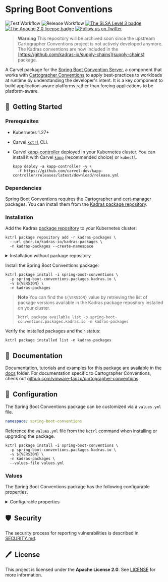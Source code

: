 # Spring Boot Conventions

![Test Workflow](https://github.com/kadras-io/package-for-spring-boot-conventions/actions/workflows/test.yml/badge.svg)
![Release Workflow](https://github.com/kadras-io/package-for-spring-boot-conventions/actions/workflows/release.yml/badge.svg)
[![The SLSA Level 3 badge](https://slsa.dev/images/gh-badge-level3.svg)](https://slsa.dev/spec/v1.0/levels)
[![The Apache 2.0 license badge](https://img.shields.io/badge/License-Apache_2.0-blue.svg)](https://opensource.org/licenses/Apache-2.0)
[![Follow us on Twitter](https://img.shields.io/static/v1?label=Twitter&message=Follow&color=1DA1F2)](https://twitter.com/kadrasIO)

> **Warning**
> This repository will be archived soon since the upstream Cartographer Conventions project is not actively developed anymore. The Kadras conventions are now included in the [https://github.com/kadras-io/supply-chains](supply-chains) package.

A Carvel package for the [Spring Boot Convention Server](https://github.com/kadras-io/spring-boot-conventions), a component that works with [Cartographer Conventions](https://github.com/vmware-tanzu/cartographer-conventions) to apply best-practices to workloads at runtime by understanding the developer's intent. It is a key component to build application-aware platforms rather than forcing applications to be platform-aware.

## 🚀&nbsp; Getting Started

### Prerequisites

* Kubernetes 1.27+
* Carvel [`kctrl`](https://carvel.dev/kapp-controller/docs/latest/install/#installing-kapp-controller-cli-kctrl) CLI.
* Carvel [kapp-controller](https://carvel.dev/kapp-controller) deployed in your Kubernetes cluster. You can install it with Carvel [`kapp`](https://carvel.dev/kapp/docs/latest/install) (recommended choice) or `kubectl`.

  ```shell
  kapp deploy -a kapp-controller -y \
    -f https://github.com/carvel-dev/kapp-controller/releases/latest/download/release.yml
  ```

### Dependencies

Spring Boot Conventions requires the [Cartographer](https://github.com/kadras-io/package-for-cartographer) and [cert-manager](https://github.com/kadras-io/package-for-cert-manager) packages. You can install them from the [Kadras package repository](https://github.com/kadras-io/kadras-packages).

### Installation

Add the Kadras [package repository](https://github.com/kadras-io/kadras-packages) to your Kubernetes cluster:

  ```shell
  kctrl package repository add -r kadras-packages \
    --url ghcr.io/kadras-io/kadras-packages \
    -n kadras-packages --create-namespace
  ```

<details><summary>Installation without package repository</summary>
The recommended way of installing the Spring Boot Conventions package is via the Kadras <a href="https://github.com/kadras-io/kadras-packages">package repository</a>. If you prefer not using the repository, you can add the package definition directly using <a href="https://carvel.dev/kapp/docs/latest/install"><code>kapp</code></a> or <code>kubectl</code>.

  ```shell
  kubectl create namespace kadras-packages
  kapp deploy -a spring-boot-conventions-package -n kadras-packages -y \
    -f https://github.com/kadras-io/package-for-spring-boot-conventions/releases/latest/download/metadata.yml \
    -f https://github.com/kadras-io/package-for-spring-boot-conventions/releases/latest/download/package.yml
  ```
</details>

Install the Spring Boot Conventions package:

  ```shell
  kctrl package install -i spring-boot-conventions \
    -p spring-boot-conventions.packages.kadras.io \
    -v ${VERSION} \
    -n kadras-packages
  ```

> **Note**
> You can find the `${VERSION}` value by retrieving the list of package versions available in the Kadras package repository installed on your cluster.
> 
>   ```shell
>   kctrl package available list -p spring-boot-conventions.packages.kadras.io -n kadras-packages
>   ```

Verify the installed packages and their status:

  ```shell
  kctrl package installed list -n kadras-packages
  ```

## 📙&nbsp; Documentation

Documentation, tutorials and examples for this package are available in the [docs](docs) folder.
For documentation specific to Cartographer Conventions, check out [github.com/vmware-tanzu/cartographer-conventions](https://github.com/vmware-tanzu/cartographer-conventions).

## 🎯&nbsp; Configuration

The Spring Boot Conventions package can be customized via a `values.yml` file.

  ```yaml
  namespace: spring-boot-conventions
  ```

Reference the `values.yml` file from the `kctrl` command when installing or upgrading the package.

  ```shell
  kctrl package install -i spring-boot-conventions \
    -p spring-boot-conventions.packages.kadras.io \
    -v ${VERSION} \
    -n kadras-packages \
    --values-file values.yml
  ```

### Values

The Spring Boot Conventions package has the following configurable properties.

<details><summary>Configurable properties</summary>

| Config | Default | Description |
|-------|-------------------|-------------|
| `namespace` | `spring-boot-conventions` | The namespace where to install Spring Boot Conventions. |
| `resources.limits.cpu` | `100m` | CPU limits for the Convention Server. |
| `resources.limits.memory` | `256Mi` | Memory limits for the Convention Server. |
| `resources.requests.cpu` | `100m` | CPU requests for the Convention Server. |
| `resources.requests.memory` | `20Mi` | Memory requests for the Convention Server. |

</details>

## 🛡️&nbsp; Security

The security process for reporting vulnerabilities is described in [SECURITY.md](SECURITY.md).

## 🖊️&nbsp; License

This project is licensed under the **Apache License 2.0**. See [LICENSE](LICENSE) for more information.
